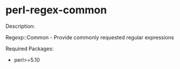 perl-regex-common
=================

Description:

Regexp::Common - Provide commonly requested regular expressions

Required Packages:

+ perl>=5.10

